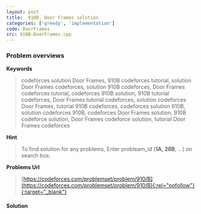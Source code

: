 ```yaml
---
layout: post
title:  910B. Door Frames solution
categories: ['greedy', 'implementation']
code: DoorFrames
src: 910B-DoorFrames.cpp
---
```

### **Problem overviews**

**Keywords**
> codeforces solution Door Frames, 910B codeforces tutorial, solution Door Frames codeforces, solution 910B codeforces, Door Frames codeforces tutorial, codeforces 910B solution, 910B tutorial codeforces, Door Frames tutorial codeforces, solution codeforces Door Frames, tutorial 910B codeforces, codeforces solution 910B, solution codeforces 910B, codeforces Door Frames solution, 910B codeforce solution, Door Frames codeforce solution, tutorial Door Frames codeforces

**Hint**
> To find solution for any problems, Enter probleam_id (**1A, 28B**, ...) on search box. 

**Problems Url**
> [https://codeforces.com/problemset/problem/910/B](https://codeforces.com/problemset/problem/910/B){:rel="nofollow"}{:target="_blank"}

#### **Solution**



